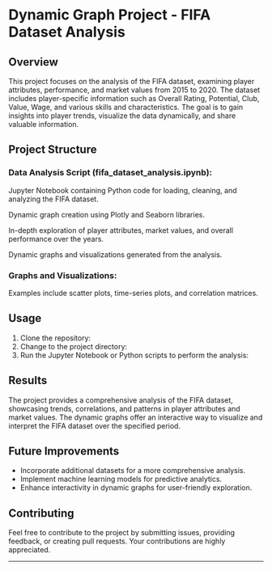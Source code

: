 

# Dynamic Graph Project - FIFA Dataset Analysis

## Overview

This project focuses on the analysis of the FIFA dataset, examining player attributes, performance, and market values from 2015 to 2020. The dataset includes player-specific information such as Overall Rating, Potential, Club, Value, Wage, and various skills and characteristics. The goal is to gain insights into player trends, visualize the data dynamically, and share valuable information.

## Project Structure

### Data Analysis Script (fifa_dataset_analysis.ipynb):

Jupyter Notebook containing Python code for loading, cleaning, and analyzing the FIFA dataset.

Dynamic graph creation using Plotly and Seaborn libraries.

In-depth exploration of player attributes, market values, and overall performance over the years.

Dynamic graphs and visualizations generated from the analysis.

### Graphs and Visualizations:

Examples include scatter plots, time-series plots, and correlation matrices.

## Usage

1. Clone the repository:
2. Change to the project directory:
3. Run the Jupyter Notebook or Python scripts to perform the analysis:

## Results

The project provides a comprehensive analysis of the FIFA dataset, showcasing trends, correlations, and patterns in player attributes and market values. The dynamic graphs offer an interactive way to visualize and interpret the FIFA dataset over the specified period.

## Future Improvements

- Incorporate additional datasets for a more comprehensive analysis.
- Implement machine learning models for predictive analytics.
- Enhance interactivity in dynamic graphs for user-friendly exploration.

## Contributing

Feel free to contribute to the project by submitting issues, providing feedback, or creating pull requests. Your contributions are highly appreciated.

---
